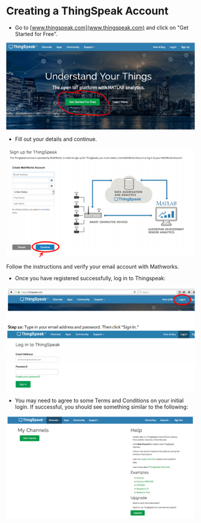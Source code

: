 # Creating a ThingSpeak Account

- Go to [www.thingspeak.com](www.thingspeak.com) and click on "Get Started for Free". 

![Start up](./img/start.png)

- Fill out your details and continue.

![Register](./img/continue.png)

Follow the instructions and verify your email account with Mathworks.

- Once you have registered successfully, log in to Thingspeak:

![Login](./img/login.png)

- You may need to agree to some Terms and Conditions on your initial login. If successful, you should see something similar to the following:

![Thingspeak Home Page](./img/channels.png)